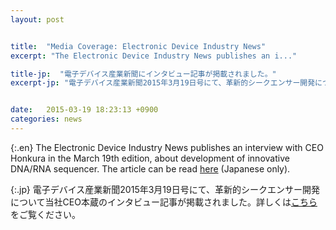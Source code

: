 ```yaml
---
layout: post


title:  "Media Coverage: Electronic Device Industry News"
excerpt: "The Electronic Device Industry News publishes an i..."

title-jp:  "電子デバイス産業新聞にインタビュー記事が掲載されました。"
excerpt-jp: "電子デバイス産業新聞2015年3月19日号にて、革新的シークエンサー開発について当社CEO本蔵のイン..."


date:   2015-03-19 18:23:13 +0900
categories: news
---
```


{:.en}
The Electronic Device Industry News publishes an interview with CEO Honkura in the March 19th edition, about development of innovative DNA/RNA sequencer. The article can be read [here](http://www.quantumbiosystems.com/wp-content/uploads/20150319172400828.pdf) (Japanese only).


{:.jp}
電子デバイス産業新聞2015年3月19日号にて、革新的シークエンサー開発について当社CEO本蔵のインタビュー記事が掲載されました。詳しくは[こちら](http://www.quantumbiosystems.com/wp-content/uploads/20150319172400828.pdf)をご覧ください。